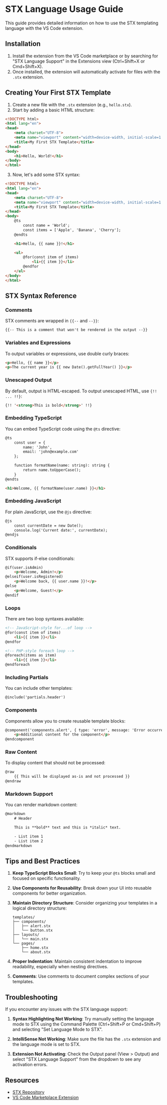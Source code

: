 # STX Language Usage Guide

This guide provides detailed information on how to use the STX templating language with the VS Code extension.

## Installation

1. Install the extension from the VS Code marketplace or by searching for "STX Language Support" in the Extensions view (Ctrl+Shift+X or Cmd+Shift+X).
2. Once installed, the extension will automatically activate for files with the `.stx` extension.

## Creating Your First STX Template

1. Create a new file with the `.stx` extension (e.g., `hello.stx`).
2. Start by adding a basic HTML structure:

```html
<!DOCTYPE html>
<html lang="en">
<head>
    <meta charset="UTF-8">
    <meta name="viewport" content="width=device-width, initial-scale=1.0">
    <title>My First STX Template</title>
</head>
<body>
    <h1>Hello, World!</h1>
</body>
</html>
```

3. Now, let's add some STX syntax:

```html
<!DOCTYPE html>
<html lang="en">
<head>
    <meta charset="UTF-8">
    <meta name="viewport" content="width=device-width, initial-scale=1.0">
    <title>My First STX Template</title>
</head>
<body>
    @ts
        const name = 'World';
        const items = ['Apple', 'Banana', 'Cherry'];
    @endts

    <h1>Hello, {{ name }}!</h1>

    <ul>
        @for(const item of items)
            <li>{{ item }}</li>
        @endfor
    </ul>
</body>
</html>
```

## STX Syntax Reference

### Comments

STX comments are wrapped in `{{--` and `--}}`:

```html
{{-- This is a comment that won't be rendered in the output --}}
```

### Variables and Expressions

To output variables or expressions, use double curly braces:

```html
<p>Hello, {{ name }}</p>
<p>The current year is {{ new Date().getFullYear() }}</p>
```

### Unescaped Output

By default, output is HTML-escaped. To output unescaped HTML, use `{!! ... !!}`:

```html
{!! '<strong>This is bold</strong>' !!}
```

### Embedding TypeScript

You can embed TypeScript code using the `@ts` directive:

```html
@ts
    const user = {
        name: 'John',
        email: 'john@example.com'
    };

    function formatName(name: string): string {
        return name.toUpperCase();
    }
@endts

<h1>Welcome, {{ formatName(user.name) }}</h1>
```

### Embedding JavaScript

For plain JavaScript, use the `@js` directive:

```html
@js
    const currentDate = new Date();
    console.log('Current date:', currentDate);
@endjs
```

### Conditionals

STX supports if-else conditionals:

```html
@if(user.isAdmin)
    <p>Welcome, Admin!</p>
@elseif(user.isRegistered)
    <p>Welcome back, {{ user.name }}!</p>
@else
    <p>Welcome, Guest!</p>
@endif
```

### Loops

There are two loop syntaxes available:

```html
<!-- JavaScript-style for...of loop -->
@for(const item of items)
    <li>{{ item }}</li>
@endfor

<!-- PHP-style foreach loop -->
@foreach(items as item)
    <li>{{ item }}</li>
@endforeach
```

### Including Partials

You can include other templates:

```html
@include('partials.header')
```

### Components

Components allow you to create reusable template blocks:

```html
@component('components.alert', { type: 'error', message: 'Error occurred!' })
    <p>Additional content for the component</p>
@endcomponent
```

### Raw Content

To display content that should not be processed:

```html
@raw
    {{ This will be displayed as-is and not processed }}
@endraw
```

### Markdown Support

You can render markdown content:

```html
@markdown
    # Header

    This is **bold** text and this is *italic* text.

    - List item 1
    - List item 2
@endmarkdown
```

## Tips and Best Practices

1. **Keep TypeScript Blocks Small**: Try to keep your `@ts` blocks small and focused on specific functionality.

2. **Use Components for Reusability**: Break down your UI into reusable components for better organization.

3. **Maintain Directory Structure**: Consider organizing your templates in a logical directory structure:

   ```
   templates/
   ├── components/
   │   ├── alert.stx
   │   └── button.stx
   ├── layouts/
   │   └── main.stx
   └── pages/
       ├── home.stx
       └── about.stx
   ```

4. **Proper Indentation**: Maintain consistent indentation to improve readability, especially when nesting directives.

5. **Comments**: Use comments to document complex sections of your templates.

## Troubleshooting

If you encounter any issues with the STX language support:

1. **Syntax Highlighting Not Working**: Try manually setting the language mode to STX using the Command Palette (Ctrl+Shift+P or Cmd+Shift+P) and selecting "Set Language Mode to STX".

2. **IntelliSense Not Working**: Make sure the file has the `.stx` extension and the language mode is set to STX.

3. **Extension Not Activating**: Check the Output panel (View > Output) and select "STX Language Support" from the dropdown to see any activation errors.

## Resources

- [STX Repository](https://github.com/stacksjs/stx)
- [VS Code Marketplace Extension](https://marketplace.visualstudio.com/items?itemName=Stacks.vscode-stacks)
